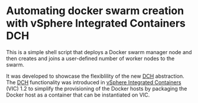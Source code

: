 # Automating docker swarm creation with vSphere Integrated Containers DCH

This is a simple shell script that deploys a Docker swarm manager node and then creates and joins a user-defined number of worker nodes to the swarm.

It was developed to showcase the flexiblility of the new [DCH](https://github.com/vmware/vic-product/tree/master/dinv) abstraction. The [DCH](https://github.com/vmware/vic-product/tree/master/dinv) functionality was introduced in [vSphere Integrated Containers](https://www.vmware.com/products/vsphere/integrated-containers.html) (VIC) 1.2 to simplify the provisioning of the Docker hosts by packaging the Docker host as a container that can be instantiated on VIC.